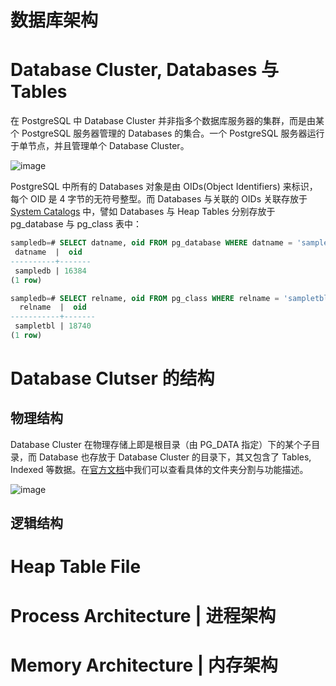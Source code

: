 # 数据库架构

# Database Cluster, Databases 与 Tables

在 PostgreSQL 中 Database Cluster 并非指多个数据库服务器的集群，而是由某个 PostgreSQL 服务器管理的 Databases 的集合。一个 PostgreSQL 服务器运行于单节点，并且管理单个 Database Cluster。

![image](https://user-images.githubusercontent.com/5803001/51726741-d5309600-20a3-11e9-80f3-5d44480b12a1.png)

PostgreSQL 中所有的 Databases 对象是由 OIDs(Object Identifiers) 来标识，每个 OID 是 4 字节的无符号整型。而 Databases 与关联的 OIDs 关联存放于 [System Catalogs](http://www.postgresql.org/docs/current/static/catalogs.html) 中，譬如 Databases 与 Heap Tables 分别存放于 pg_database 与 pg_class 表中：

```sql
sampledb=# SELECT datname, oid FROM pg_database WHERE datname = 'sampledb';
 datname  |  oid
----------+-------
 sampledb | 16384
(1 row)

sampledb=# SELECT relname, oid FROM pg_class WHERE relname = 'sampletbl';
  relname  |  oid
-----------+-------
 sampletbl | 18740
(1 row)
```

# Database Clutser 的结构

## 物理结构

Database Cluster 在物理存储上即是根目录（由 PG_DATA 指定）下的某个子目录，而 Database 也存放于 Database Cluster 的目录下，其又包含了 Tables, Indexed 等数据。在[官方文档](http://www.postgresql.org/docs/current/static/storage-file-layout.html)中我们可以查看具体的文件夹分割与功能描述。

![image](https://user-images.githubusercontent.com/5803001/51727280-3eb1a400-20a6-11e9-93c3-7f806c8dfc45.png)

## 逻辑结构

# Heap Table File

# Process Architecture | 进程架构

# Memory Architecture | 内存架构
